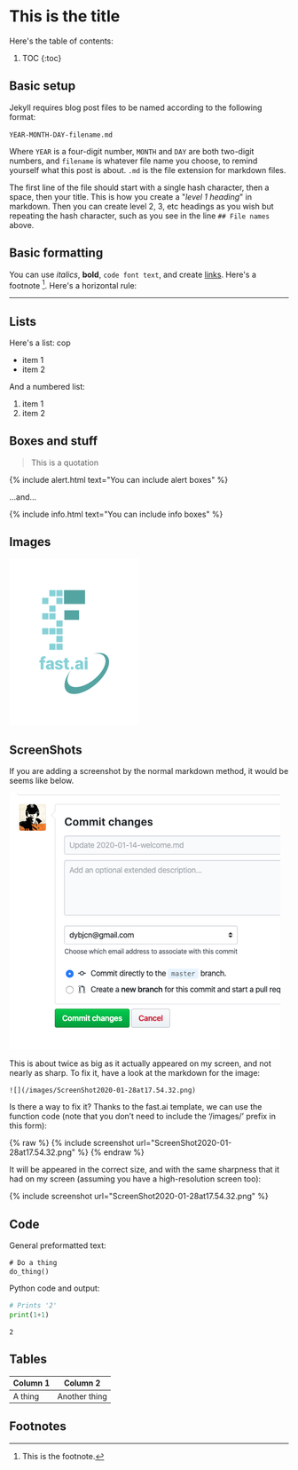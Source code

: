 # This is the title

Here's the table of contents:

1. TOC
{:toc}

## Basic setup

Jekyll requires blog post files to be named according to the following format:

`YEAR-MONTH-DAY-filename.md`

Where `YEAR` is a four-digit number, `MONTH` and `DAY` are both two-digit numbers, and `filename` is whatever file name you choose, to remind yourself what this post is about. `.md` is the file extension for markdown files.

The first line of the file should start with a single hash character, then a space, then your title. This is how you create a "*level 1 heading*" in markdown. Then you can create level 2, 3, etc headings as you wish but repeating the hash character, such as you see in the line `## File names` above.

## Basic formatting

You can use *italics*, **bold**, `code font text`, and create [links](https://www.markdownguide.org/cheat-sheet/). Here's a footnote [^1]. Here's a horizontal rule:

---

## Lists

Here's a list:
cop
- item 1
- item 2

And a numbered list:

1. item 1
1. item 2

## Boxes and stuff

> This is a quotation

{% include alert.html text="You can include alert boxes" %}

...and...

{% include info.html text="You can include info boxes" %}

## Images

![](/images/logo.png "fast.ai's logo")

## ScreenShots

If you are adding a screenshot by the normal markdown method, it would be seems like below.

![](/images/ScreenShot2020-01-28at17.54.32.png)

This is about twice as big as it actually appeared on my screen, and not nearly as sharp. To fix it, have a look at the markdown for the image:


    ![](/images/ScreenShot2020-01-28at17.54.32.png)


Is there a way to fix it? Thanks to the fast.ai template, we can use the function code (note that you don’t need to include the ‘/images/’ prefix in this form):

{% raw %}
    {% include screenshot url="ScreenShot2020-01-28at17.54.32.png" %}
{% endraw %}

It will be appeared in the correct size, and with the same sharpness that it had on my screen (assuming you have a high-resolution screen too):

{% include screenshot url="ScreenShot2020-01-28at17.54.32.png" %}

>

## Code

General preformatted text:

    # Do a thing
    do_thing()

Python code and output:

```python
# Prints '2'
print(1+1)
```

    2

## Tables

| Column 1 | Column 2 |
|-|-|
| A thing | Another thing |

## Footnotes

[^1]: This is the footnote.
